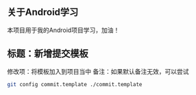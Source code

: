 ## 关于Android学习

本项目用于我的Android项目学习，加油！



## 标题：新增提交模板

修改项：将模板加入到项目当中
备注：如果默认备注无效，可以尝试

```bash
git config commit.template ./commit.template
```



